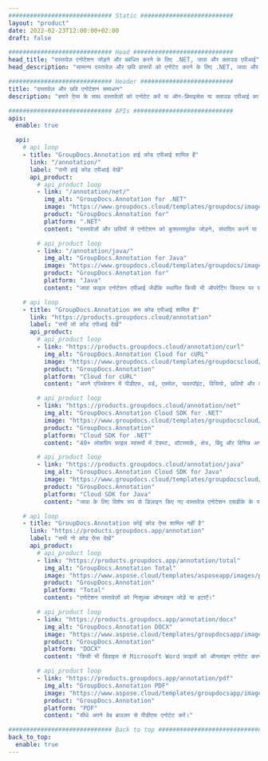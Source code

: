 ```yaml
---
############################# Static ##########################
layout: "product"
date: 2022-02-23T12:00:00+02:00
draft: false

############################# Head ############################
head_title: "दस्तावेज़ एनोटेशन जोड़ने और प्रबंधित करने के लिए .NET, जावा और क्लाउड एपीआई"
head_description: "सामान्य दस्तावेज़ और छवि प्रारूपों को एनोटेट करने के लिए .NET, जावा और क्लाउड अनुप्रयोगों के लिए ऑल-इन-वन दस्तावेज़ एनोटेशन समाधान प्राप्त करें।"

############################# Header ##########################
title: "दस्तावेज़ और छवि एनोटेशन समाधान"
description: "हमारे ऐप्स के साथ दस्तावेज़ों को एनोटेट करें या ऑन-प्रिमाइसेस या क्लाउड एपीआई का उपयोग करके लोकप्रिय प्लेटफार्मों पर अपने स्वयं के कस्टम एनोटेशन एप्लिकेशन बनाएं।"

############################# APIs ############################
apis:
  enable: true

  api:
    # api loop
    - title: "GroupDocs.Annotation हाई कोड एपीआई शामिल हैं"
      link: "/annotation/"
      label: "सभी हाई कोड एपीआई देखें"
      api_product:
        # api_product loop
        - link: "/annotation/net/"
          img_alt: "GroupDocs.Annotation for .NET"
          image: "https://www.groupdocs.cloud/templates/groupdocs/images/product-logos/groupdocs-annotation-net.png"
          product: "GroupDocs.Annotation for"
          platform: ".NET"
          content: "दस्तावेज़ों और छवियों से एनोटेशन को कुशलतापूर्वक जोड़ने, संपादित करने या हटाने के लिए नेटिव .NET एपीआई। सभी लोकप्रिय एनोटेशन प्रकारों के साथ काम करने का समर्थन करता है।"

        # api_product loop
        - link: "/annotation/java/"
          img_alt: "GroupDocs.Annotation for Java"
          image: "https://www.groupdocs.cloud/templates/groupdocs/images/product-logos/groupdocs-annotation-java.png"
          product: "GroupDocs.Annotation for"
          platform: "Java"
          content: "जावा फ़ाइल एनोटेशन एपीआई जेडीके स्थापित किसी भी ऑपरेटिंग सिस्टम पर सबसे आम दस्तावेज़ और छवि फ़ाइल स्वरूपों को व्यापक रूप से एनोटेट करने के लिए।"

    # api loop
    - title: "GroupDocs.Annotation कम कोड एपीआई शामिल हैं"
      link: "https://products.groupdocs.cloud/annotation"
      label: "सभी लो कोड एपीआई देखें"
      api_product:
        # api_product loop
        - link: "https://products.groupdocs.cloud/annotation/curl"
          img_alt: "GroupDocs.Annotation Cloud for cURL"
          image: "https://www.groupdocs.cloud/templates/groupdocscloud/images/sdk/272x272/groupdocs_annotation-for-curl.png"
          product: "GroupDocs.Annotation"
          platform: "Cloud for cURL"
          content: "अपने एप्लिकेशन में पीडीएफ, वर्ड, एक्सेल, पावरपॉइंट, विसियो, छवियों और कई अन्य प्रारूपों को त्वरित रूप से एनोटेट करने के लिए कर्ल रेस्टफुल दस्तावेज़ एनोटेशन एपीआई के साथ काम करें।"

        # api_product loop
        - link: "https://products.groupdocs.cloud/annotation/net"
          img_alt: "GroupDocs.Annotation Cloud SDK for .NET"
          image: "https://www.groupdocs.cloud/templates/groupdocscloud/images/sdk/272x272/groupdocs_annotation-for-net.png"
          product: "GroupDocs.Annotation"
          platform: "Cloud SDK for .NET"
          content: "40+ लोकप्रिय फ़ाइल स्वरूपों में टेक्स्ट, वॉटरमार्क, क्षेत्र, बिंदु और विभिन्न अन्य एनोटेशन प्रकारों को जोड़ने के लिए .NET SDK के साथ आसानी से एनोटेशन RESTful API का उपयोग करें।"

        # api_product loop
        - link: "https://products.groupdocs.cloud/annotation/java"
          img_alt: "GroupDocs.Annotation Cloud SDK for Java"
          image: "https://www.groupdocs.cloud/templates/groupdocscloud/images/sdk/272x272/groupdocs_annotation-for-java.png"
          product: "GroupDocs.Annotation"
          platform: "Cloud SDK for Java"
          content: "जावा के लिए विशेष रूप से डिज़ाइन किए गए दस्तावेज़ एनोटेशन एसडीके के साथ दस्तावेज़ और छवि प्रारूपों में उच्च गुणवत्ता वाले दस्तावेज़ एनोटेशन सुविधाएँ जोड़ें।"

    # api loop
    - title: "GroupDocs.Annotation कोई कोड ऐप्स शामिल नहीं है" 
      link: "https://products.groupdocs.app/annotation"
      label: "सभी नो कोड ऐप्स देखें"
      api_product:
        # api_product loop
        - link: "https://products.groupdocs.app/annotation/total"
          img_alt: "GroupDocs.Annotation Total"
          image: "https://www.aspose.cloud/templates/asposeapp/images/products/logo/aspose_annotation-app.png"
          product: "GroupDocs.Annotation"
          platform: "Total"
          content: "एनोटेशन दस्तावेज़ों को निःशुल्क ऑनलाइन जोड़ें या हटाएँ।"

        # api_product loop
        - link: "https://products.groupdocs.app/annotation/docx"
          img_alt: "GroupDocs.Annotation DOCX"
          image: "https://www.aspose.cloud/templates/groupdocsapp/images/products/logo/groupdocs_words-app.png"
          product: "GroupDocs.Annotation"
          platform: "DOCX"
          content: "किसी भी डिवाइस से Microsoft Word फ़ाइलों को ऑनलाइन एनोटेट करने के लिए निःशुल्क वेब ऐप।"

        # api_product loop
        - link: "https://products.groupdocs.app/annotation/pdf"
          img_alt: "GroupDocs.Annotation PDF"
          image: "https://www.aspose.cloud/templates/groupdocsapp/images/products/logo/groupdocs_pdf-app.png"
          product: "GroupDocs.Annotation"
          platform: "PDF"
          content: "सीधे अपने वेब ब्राउज़र से पीडीएफ एनोटेट करें।"

############################# Back to top ###############################
back_to_top:
  enable: true
---
```

